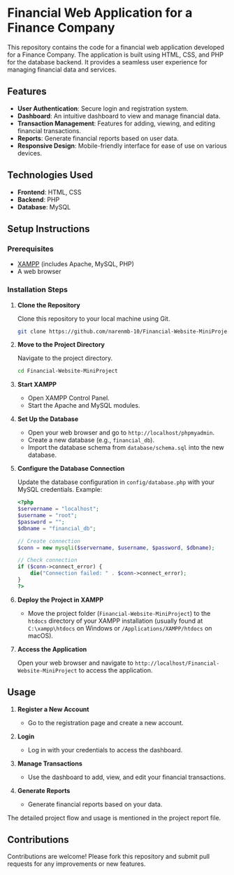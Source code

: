 # Financial Web Application for a Finance Company

This repository contains the code for a financial web application developed for a Finance Company. The application is built using HTML, CSS, and PHP for the database backend. It provides a seamless user experience for managing financial data and services.

## Features

- **User Authentication**: Secure login and registration system.
- **Dashboard**: An intuitive dashboard to view and manage financial data.
- **Transaction Management**: Features for adding, viewing, and editing financial transactions.
- **Reports**: Generate financial reports based on user data.
- **Responsive Design**: Mobile-friendly interface for ease of use on various devices.

## Technologies Used

- **Frontend**: HTML, CSS
- **Backend**: PHP
- **Database**: MySQL

## Setup Instructions

### Prerequisites

- [XAMPP](https://www.apachefriends.org/index.html) (includes Apache, MySQL, PHP)
- A web browser

### Installation Steps

1. **Clone the Repository**

   Clone this repository to your local machine using Git.

   ```bash
   git clone https://github.com/narenmb-10/Financial-Website-MiniProject.git
   ```

2. **Move to the Project Directory**

   Navigate to the project directory.

   ```bash
   cd Financial-Website-MiniProject
   ```

3. **Start XAMPP**

   - Open XAMPP Control Panel.
   - Start the Apache and MySQL modules.

4. **Set Up the Database**

   - Open your web browser and go to `http://localhost/phpmyadmin`.
   - Create a new database (e.g., `financial_db`).
   - Import the database schema from `database/schema.sql` into the new database.

5. **Configure the Database Connection**

   Update the database configuration in `config/database.php` with your MySQL credentials. Example:

   ```php
   <?php
   $servername = "localhost";
   $username = "root";
   $password = "";
   $dbname = "financial_db";

   // Create connection
   $conn = new mysqli($servername, $username, $password, $dbname);

   // Check connection
   if ($conn->connect_error) {
       die("Connection failed: " . $conn->connect_error);
   }
   ?>
   ```

6. **Deploy the Project in XAMPP**

   - Move the project folder (`Financial-Website-MiniProject`) to the `htdocs` directory of your XAMPP installation (usually found at `C:\xampp\htdocs` on Windows or `/Applications/XAMPP/htdocs` on macOS).

7. **Access the Application**

   Open your web browser and navigate to `http://localhost/Financial-Website-MiniProject` to access the application.

## Usage

1. **Register a New Account**
   - Go to the registration page and create a new account.

2. **Login**
   - Log in with your credentials to access the dashboard.

3. **Manage Transactions**
   - Use the dashboard to add, view, and edit your financial transactions.

4. **Generate Reports**
   - Generate financial reports based on your data.

The detailed project flow and usage is mentioned in the project report file.

## Contributions

Contributions are welcome! Please fork this repository and submit pull requests for any improvements or new features.
